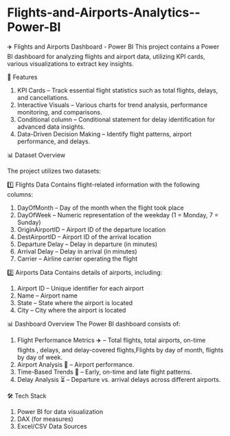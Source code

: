 # Flights-and-Airports-Analytics--Power-BI
✈️ Flights and Airports Dashboard - Power BI
This  project contains a Power BI dashboard for analyzing flights and airport data, utilizing KPI cards, various visualizations to extract key insights.

📌 Features
1. KPI Cards – Track essential flight statistics such as total flights, delays, and cancellations.
2. Interactive Visuals – Various charts for trend analysis, performance monitoring, and comparisons.
3. Conditional column – Conditional statement for delay identification for advanced data insights.
4. Data-Driven Decision Making – Identify flight patterns, airport performance, and delays.


📊 Dataset Overview

The project utilizes two datasets:

1️⃣ Flights Data 
Contains flight-related information with the following columns:
1.	DayOfMonth – Day of the month when the flight took place
2.	DayOfWeek – Numeric representation of the weekday (1 = Monday, 7 = Sunday)
3.	OriginAirportID – Airport ID of the departure location
4.	DestAirportID – Airport ID of the arrival location
5.	Departure Delay – Delay in departure (in minutes)
6.	Arrival Delay – Delay in arrival (in minutes)
7.	Carrier – Airline carrier operating the flight

2️⃣ Airports Data 
Contains details of airports, including:
1.	Airport ID – Unique identifier for each airport
2.	Name – Airport name
3.	State – State where the airport is located
4.	City – City where the airport is located


📊 Dashboard Overview
The Power BI dashboard consists of:
1. Flight Performance Metrics ✈️ – Total flights, total airports, on-time flights , delays, and delay-covered flights,Flights by day of month, flights by day of week.
2. Airport Analysis 🏢 – Airport performance.
3. Time-Based Trends 📅 – Early, on-time and late flight patterns.
4. Delay Analysis ⏳ – Departure vs. arrival delays across different airports.

🛠️ Tech Stack
1. Power BI for data visualization
2.	DAX (for measures)
3.	Excel/CSV Data Sources



